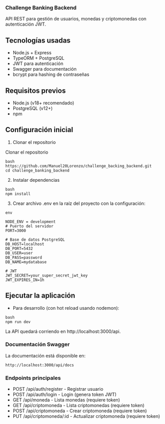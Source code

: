 ### Challenge Banking Backend
API REST para gestión de usuarios, monedas y criptomonedas con autenticación JWT.


## Tecnologías usadas
- Node.js + Express
- TypeORM + PostgreSQL
- JWT para autenticación
- Swagger para documentación
- bcrypt para hashing de contraseñas

## Requisitos previos
- Node.js (v18+ recomendado)
- PostgreSQL (v12+)
- npm

## Configuración inicial
1. Clonar el repositorio

Clonar el repositorio

```
bash
https://github.com/Manuel20Lorenzo/challenge_backing_backend.git
cd challenge_banking_backend
```
2. Instalar dependencias

```
bash
npm install
```
3. Crear archivo .env en la raíz del proyecto con la configuración:

```
env 

NODE_ENV = development
# Puerto del servidor
PORT=3000

# Base de datos PostgreSQL
DB_HOST=localhost
DB_PORT=5432
DB_USER=user
DB_PASS=password
DB_NAME=mydatabase

# JWT
JWT_SECRET=your_super_secret_jwt_key
JWT_EXPIRES_IN=1h
```

## Ejecutar la aplicación
- Para desarrollo (con hot reload usando nodemon):

```
bash
npm run dev
```

La API quedará corriendo en http://localhost:3000/api.

###  Documentación Swagger
La documentación está disponible en:


```
http://localhost:3000/api/docs
```

### Endpoints principales
- POST /api/auth/register - Registrar usuario
- POST /api/auth/login - Login (genera token JWT)
- GET /api/moneda - Lista monedas (requiere token)
- GET /api/criptomoneda - Lista criptomonedas (requiere token)
- POST /api/criptomoneda - Crear criptomoneda (requiere token)
- PUT /api/criptomoneda/:id - Actualizar criptomoneda (requiere token)